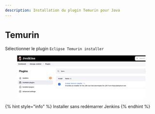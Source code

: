 ```yaml
---
description: Installation du plugin Temurin pour Java
---
```


# Temurin

Sélectionner le plugin `Eclipse Temurin installer`

<figure><img src="../../.gitbook/assets/image (31).png" alt=""><figcaption></figcaption></figure>

{% hint style="info" %}
Installer sans redémarrer Jenkins
{% endhint %}
